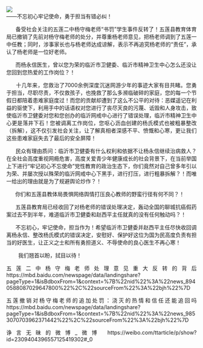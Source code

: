 <div class="preface"><img src="https://github.com/ZjzMisaka/iaders/img/2019/11/339bc-007cr5sply1g5pwky1eg2j30ga096ta2.jpg"></div>
<div class="preface">——不忘初心牢记使命，勇于担当有错必纠！</div>
<p><span id="more-8375"></span></p>
<div class="WB_editor_iframe_new">
<p align="justify">​​&nbsp; &nbsp; &nbsp; 备受社会关注的五莲二中杨守梅老师“书罚”学生事件反转了！五莲县教育体育局已撤销了先前对杨守梅老师的处分，并尊重杨老师意见，把杨老师调到了五莲一中任教；同时，涉事家长也与杨老师达成谅解，表示不再追究杨老师的“责任”，承认了杨老师是一位好老师。</p>
<p align="justify">&nbsp; &nbsp; &nbsp; 而杨永信医生，曾以您为荣的临沂市卫健委、临沂市精神卫生中心怎么还没让您回到您热爱的工作岗位？！</p>
<p align="justify">&nbsp; &nbsp; &nbsp; 十几年来，您救治了7000余例深度沉迷网游少年的事迹大家有目共睹。您勇于担当，尽职尽责，不仅救孩子，也挽救了那么多濒临破碎的家庭，您的每一个节假日都陪着患难家庭度过！而您的贡献却遭到了这么不公平的对待：恶媒遥记在利益的驱使下，利用手中的话语权对您进行了丧尽天良的污蔑、诋毁和人身攻击，致使临沂市卫健委对您和您创办的临沂网戒中心进行了错误处理，临沂市精神卫生中心更是落井下石！您被调离工作岗位，您呕心沥血创建的杨氏模式也被粗暴整改（拆解），这不仅引发社会关注，让了解真相者深感不平、愤慨和心寒，更让我们这些患难家庭失去了最后的安全屏障！</p>
<p align="justify">&nbsp; &nbsp; &nbsp; 民众有理由质问：临沂市卫健委有什么权利和依据不让杨永信继续治病救人？在全社会高度重视网瘾危害，高度关爱青少年健康成长的社会背景下，在当前举国上下进行“牢记初心不忘使命”党性教育的政治生态下，你们竟然对自己曾多年引以为荣、并屡次授以殊荣的临沂网戒中心下黑手，进行打压，进行粗暴拆解？！而唯一给出的理由就是为了规避舆论炒作？！</p>
<p align="justify">&nbsp; &nbsp; &nbsp; 你们和五莲县教体局畏惧网络舆情打压良心教师的野蛮行径有何不同？！</p>
<p align="justify">&nbsp; &nbsp; &nbsp; 五莲县教育局已经收回了对杨老师的错误处理决定，轰动全国的聊城抗癌假药案过去不到半年，难道临沂市卫健委和赵西平主任就真的没有任何触动吗？！</p>
<p align="justify">&nbsp; &nbsp; &nbsp; 不忘初心，牢记使命，担当作为！希望临沂市卫健委并赵西平主任尽快收回调离杨永信、整改杨氏模式的错误决定，安慰好、保护好这位为国为民高度负责有担当的好医生，让正义之士和所有勇担道义、不辱使命的良心医生不再心寒！</p>
<p align="justify">&nbsp; &nbsp; &nbsp;&nbsp;&nbsp; 我们翘首以盼，拭目以待！</p>
<p align="justify">五莲二中杨守梅老师处理意见重大反转的背后 https://mbd.baidu.com/newspage/data/landingshare?pageType=1&amp;isBdboxFrom=1&amp;context=%7B%22nid%22%3A%22news_8940588087029647800%22%2C%22sourceFrom%22%3A%22bjh%22%7D</p>
<p align="justify">五莲撤销对杨守梅老师的追加处罚：浇灭的热情和信任还能追回吗 https://mbd.baidu.com/newspage/data/landingshare?pageType=1&amp;isBdboxFrom=1&amp;context=%7B%22nid%22%3A%22news_9853070703962371442%22%2C%22sourceFrom%22%3A%22bjh%22%7D</p>
<p align="justify">诤言无昧的微博_微博 https://weibo.com/ttarticle/p/show?id=2309404396557125419302#_0</p>